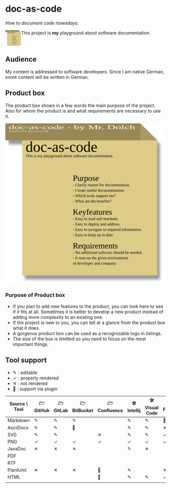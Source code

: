 # doc-as-code
_How to document code nowadays._

<img alt="product box" src="Produktbox.svg" width="50" height="50" align="left">

This project is **my** playground about software documentation. 

<br clear="all">

## Audience

My content is addressed to software developers.
Since I am native German, some content will be written in German.

## Product box

The product box shows in a few words the main purpose of the project.
Also for whom the product is and what requirements are necessary to use it.

![Product box](Produktbox.svg)

### Purpose of Product box

- If you plan to add new features to the product, you can look here to see if it fits at all.
  Sometimes it is better to develop a new product instead of adding more complexity to an existing one.
- If the project is new to you, you can tell at a glance from the product box what it does.
- A gorgeous product box can be used as a recognizable logo in listings.
- The size of the box is limitted so you need to focus on the most important things.

## Tool support

- ✎ : editable
- ✓ : properly rendered
- ✕ : not rendered
- 🧩 : support via plugin

| Source \ Tool | 🗁 GitHub | 🗁 GitLab | 🗁 BitBucket | 🗁 Confluence | 🛠 Intellij | 🛠 Visual Code | 🌐 Firefox | 🌐 Chrome | ✉ Outlook | ✉ Android | ✉ IOS |
|---------------|----------|----------|-------------|--------------|------------|---------------|-----------|----------|-----------|-----------|-------|
| Markdown      | ✎        | ✎        | ✎           |              | ✎          | ✎             | 🧩         | ✕        | ✕         | ✕         | ✕     |
| AsciiDocs     | ✎        | ✎        | 🧩           |              | ✎          | ✎             | ✕         | ✕        | ✕         | ✕         | ✕     |
| SVG           | ✎        | ✎        |             | ✕            | ✎          | ✎             | ✓         | ✓        |           |           |       |
| PNG           | ✓        | ✓        | ✓           | ✓            | ✓          | ✓             | ✓         | ✓        | ✓         | ✓         | ✓     |
| JavaDoc       | ✕        | ✕        | ✕           |              | ✎          | ✕             |           |          |           |           |       |
| PDF           |          |          |             |              |            |               |           |          | ✓         | ✓         |       |
| RTF           |          |          |             |              |            |               |           |          | ✓         |           |       |
| PlantUml      | ✕        | ✕        | ✕           | 🧩            | ✎          |               | ✕         | ✕        |           |           |       |
| HTML          |          |          |             | 🧩            | ✎          | ✎             | ✓         | ✓        | ✓         |           |       |
|               |          |          |             |              |            |               |           |          |           |           |       |


